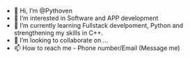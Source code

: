 - 👋 Hi, I’m @Pythoven
- 👀 I’m interested in Software and APP development 
- 🌱 I’m currently learning Fullstack develpoment, Python and strengthening my skills in C++.  
- 💞️ I’m looking to collaborate on ...
- 📫 How to reach me - Phone number/Email (Message me)

<!---
Pythoven/Pythoven is a ✨ special ✨ repository because its `README.md` (this file) appears on your GitHub profile.
You can click the Preview link to take a look at your changes.
--->
